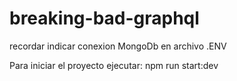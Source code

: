 # breaking-bad-graphql

recordar indicar conexion MongoDb en archivo .ENV

Para iniciar el proyecto ejecutar: npm run start:dev
